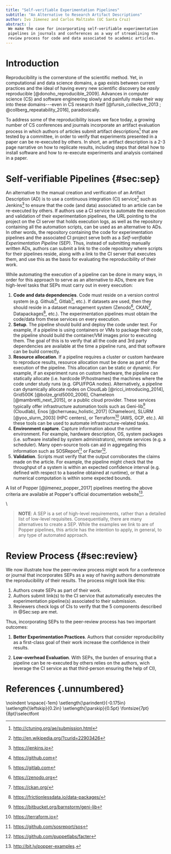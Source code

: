 ```yaml
---
title: "Self-verifiable Experimentation Pipelines"
subtitle: "An Alternative to Research Artifact Descriptions"
author: Ivo Jimenez and Carlos Maltzahn (UC Santa Cruz)
abstract: |
 We make the case for incorporating self-verifiable experimentation 
 pipelines in journals and conferences as a way of streamlining the 
 review process for code and data associated to academic articles.
---
```


# Introduction

Reproducibility is the cornerstone of the scientific method. Yet, in 
computational and data science domains, a gap exists between current 
practices and the ideal of having every new scientific discovery be 
_easily_ reproducible [@donoho_reproducible_2009]. Advances in 
computer science (CS) and software engineering slowly and painfully 
make their way into these domains---even in CS research itself
[@fursin_collective_2013 ; @collberg_repeatability_2016], paradoxically.

To address some of the reproducibility issues we face today, a growing 
number of CS conferences and journals incorporate an artifact 
evaluation process in which authors of articles submit artifact 
descriptions[^ad] that are tested by a committee, in order to verify 
that experiments presented in a paper can be re-executed by others. In 
short, an artifact description is a 2-3 page narrative on how to 
replicate results, including steps that detail how to install software 
and how to re-execute experiments and analysis contained in a paper.

[^ad]: <http://ctuning.org/ae/submission.html>

# Self-verifiable Pipelines {#sec:sep}

An alternative to the manual creation and verification of an Artifact 
Description (AD) is to use a continuous integration (CI) service[^cis] 
such as Jenkins[^jenkins] to ensure that the code (and data) 
associated to an article can be re-executed by others. If authors use 
a CI service to automate the execution and validation of their 
experimentation pipelines, the URL pointing to the project on the CI 
server that holds execution logs, as well as the repository containing 
all the automation scripts, can be used as an alternative to ADs. In 
other words, the repository containing the code for experimentation 
pipelines and the associated CI project serve both as a 
_Self-verifiable Experimentation Pipeline_ (SEP). Thus, instead of 
submitting manually written ADs, authors can submit a link to the code 
repository where scripts for their pipelines reside, along with a link 
to the CI server that executes them, and use this as the basis for 
evaluating the reproducibility of their work.

[^cis]: <http://en.wikipedia.org/?curid=22903426>
[^jenkins]: <https://jenkins.io>

While automating the execution of a pipeline can be done in many ways, 
in order for this approach to serve as an alternative to ADs, there 
are five high-level tasks that SEPs must carry out in every execution:

 1. **Code and data dependencies**. Code must reside on a version 
    control system (e.g. Github[^gh], Gitlab[^gl], etc.). If datasets 
    are used, then they should reside in a dataset management system 
    (Zenodo[^zenodo], CKAN[^ckan], Datapackages[^datapackages], etc.). 
    The experimentation pipelines must obtain the code/data from these 
    services on every execution.
 2. **Setup**. The pipeline should build and deploy the code under 
    test. For example, if a pipeline is using containers or VMs to 
    package their code, the pipeline should build the container/VM 
    images prior to executing them. The goal of this is to verify that 
    all the code and 3rd party dependencies are available at the time 
    a pipeline runs, and that software can be build correctly.
 3. **Resource allocation**. If a pipeline requires a cluster or 
    custom hardware to reproduce results, resource allocation must be 
    done as part of the execution of the pipeline. This allocation can 
    be static or dynamic. For example, if an experiment runs on custom 
    hardware, the pipeline can statically allocate (i.e. hardcode 
    IP/hostnames) the machines where the code under study runs (e.g. 
    GPU/FPGA nodes). Alternatively, a pipeline can dynamically 
    allocate nodes on CloudLab [@ricci_introducing_2014], Grid500K 
    [@bolze_grid5000_2006], Chameleon [@mambretti_next_2015], or a 
    public cloud provider. These services typically offer 
    infrastructure automation tools such as Geni-lib[^genilib] 
    (Cloudlab), Enos [@cherrueau_holistic_2017] (Chameleon), SLURM 
    [@yoo_slurm_2003] (HPC centers), or Terraform[^terraform] (AWS, 
    GCP, etc.). All these tools can be used to automate 
    infrastructure-related tasks.
 4. **Environment capture**. Capture information about the runtime 
    environment. For example, hardware description, OS, system 
    packages (i.e. software installed by system administrators), 
    remote services (e.g. a scheduler). Many open-source tools can aid 
    in aggregating this information such as SOSReport[^sosreport] or 
    Facter[^facter].
 5. **Validation**. Scripts must verify that the output corroborates 
    the claims made on the article. For example, the pipeline might 
    check that the throughput of a system is within an expected 
    confidence interval (e.g. defined with respect to a baseline 
    obtained at runtime), or that a numerical computation is within 
    some expected bounds.

A list of Popper [@jimenez_popper_2017] pipelines meeting the above 
criteria are available at Popper's official documentation 
website[^popperdoc].

\ 

> **NOTE**: A SEP is a set of high-level requirements, rather than a 
> detailed list of low-level requisites. Consequentially, there are 
> many alternatives to create a SEP. While the examples we link to are 
> of Popper pipelines, this article has the intention to apply, in 
> general, to any type of automated approach.

[^popperdoc]: <http://bit.ly/popper-examples>.
[^gh]: <https://github.com>
[^gl]: <https://gitlab.com>
[^zenodo]: <https://zenodo.org>
[^ckan]: <https://ckan.org/>
[^datapackages]: <https://frictionlessdata.io/data-packages/>
[^genilib]: <https://bitbucket.org/barnstorm/geni-lib>
[^sosreport]: <https://github.com/sosreport/sos>
[^facter]: <https://github.com/puppetlabs/facter>
[^terraform]: <https://terraform.io>

# Review Process {#sec:review}

We now illustrate how the peer-review process might work for a 
conference or journal that incorporates SEPs as a way of having 
authors demonstrate the reproducibility of their results. The process 
might look like this:

 1. Authors create SEPs as part of their work.
 2. Authors submit link(s) to the CI service that automatically 
    executes the experimentation pipeline(s) associated to their 
    submission.
 3. Reviewers check logs of CIs to verify that the 5 components 
    described in @Sec:sep are met.

Thus, incorporating SEPs to the peer-review process has two important 
outcomes:

 1. **Better Experimentation Practices**. Authors that consider 
    reproducibility as a first-class goal of their work increase the 
    confidence in their results.

 2. **Low-overhead Evaluation**. With SEPs, the burden of ensuring 
    that a pipeline can be re-executed by others relies on the 
    authors, wich leverage the CI service as that third-person 
    ensuring the help of CI),

# References {.unnumbered}

\noindent
\vspace{-1em}
\setlength{\parindent}{-0.175in}
\setlength{\leftskip}{0.2in}
\setlength{\parskip}{0.5pt}
\fontsize{7pt}{8pt}\selectfont
